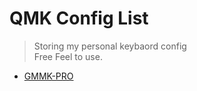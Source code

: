 # QMK Config List
> Storing my personal keybaord config  
> Free Feel to use.  
 
- [GMMK-PRO](./gmmk_pro/)  